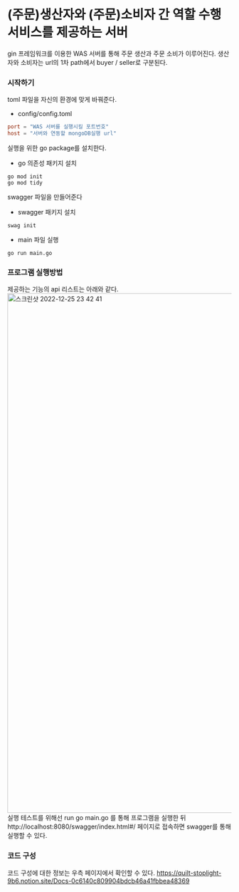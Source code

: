 # (주문)생산자와 (주문)소비자 간 역할 수행 서비스를 제공하는 서버
gin 프레임워크를 이용한 WAS 서버를 통해 주문 생산과 주문 소비가 이루어진다.
생산자와 소비자는 url의 1차 path에서 buyer / seller로 구분된다.

### 시작하기

toml 파일을 자신의 환경에 맞게 바꿔준다.
*  config/config.toml
  ```toml
  port = "WAS 서버를 실행시킬 포트번호"
  host = "서버와 연동할 mongoDB실행 url"
  ```

실행을 위한 go package를 설치한다.
*  go 의존성 패키지 설치
  ```shell
  go mod init
  go mod tidy
  ```
  
swagger 파일을 만들어준다
*  swagger 패키지 설치
  ```shell
  swag init
  ```
  
*  main 파일 실행
  ```shell
  go run main.go
  ```
  
### 프로그램 실행방법
제공하는 기능의 api 리스트는 아래와 같다.
<img width="1167" alt="스크린샷 2022-12-25 23 42 41" src="https://user-images.githubusercontent.com/100397903/209472370-88fcbb61-aa57-4a87-acf4-131b40265b5f.png">
실행 테스트를 위해선 run go main.go 를 통해 프로그램을 실행한 뒤
http://localhost:8080/swagger/index.html#/ 페이지로 접속하면 swagger를 통해 실행할 수 있다.

### 코드 구성
코드 구성에 대한 정보는 우측 페이지에서 확인할 수 있다.
https://quilt-stoplight-9b6.notion.site/Docs-0c6140c809904bdcb46a41fbbea48369
